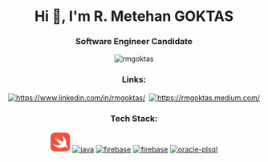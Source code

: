 <h1 align="center">Hi 👋, I'm R. Metehan GOKTAS</h1>
<h3 align="center">Software Engineer Candidate</h3>
<p align="center"> <img src="https://komarev.com/ghpvc/?username=rmgoktas&label=Profile%20views&color=e60a0a&style=flat" alt="rmgoktas" /> </p>

<h3 align="center">Links:</h3>
<p align="center">
  <a href="https://www.linkedin.com/in/rmgoktas/" target="_blank" rel="noopener noreferrer"><img align="center" src="https://raw.githubusercontent.com/rahuldkjain/github-profile-readme-generator/master/src/images/icons/Social/linked-in-alt.svg" alt="https://www.linkedin.com/in/rmgoktas/" height="30" width="30" /></a>&nbsp;
  <a href="https://rmgoktas.medium.com/" target="_blank" rel="noopener noreferrer"><img align="center" src="https://miro.medium.com/v2/resize:fit:1400/format:webp/1*psYl0y9DUzZWtHzFJLIvTw.png" alt="https://rmgoktas.medium.com/" height="30" width="30" /></a>
</p>



<h3 align="center">Tech Stack:</h3>
<p align="center">
  <a href="https://developer.apple.com/swift/" target="_blank" rel="noopener noreferrer"><img src="https://raw.githubusercontent.com/devicons/devicon/master/icons/swift/swift-original.svg" alt="swift" width="40" height="40" /></a>
  <a href="https://www.java.com/en/" target="_blank" rel="noopener noreferrer"><img src="https://cdn.worldvectorlogo.com/logos/java-14.svg" alt="java" width="40" height="40" /></a>
  <a href="https://aws.amazon.com/en/" target="_blank" rel="noopener noreferrer"><img src="https://fiverr-res.cloudinary.com/images/t_main1,q_auto,f_auto,q_auto,f_auto/gigs/352052717/original/be95f71e9655e353cbc0a247d8e52ac265e6ed14/setup-and-fix-issues-on-amazon-web-services-aws.jpg" alt="firebase" width="40" height="40" /></a>
  <a href="https://spring.io/projects/spring-boot" target="_blank" rel="noopener noreferrer"><img src="https://cdn.worldvectorlogo.com/logos/spring-3.svg" alt="firebase" width="40" height="40" /></a>
  <a href="https://www.oracle.com/database/technologies/appdev/plsql.html/" target="_blank" rel="noopener noreferrer"><img src="https://www.svgrepo.com/show/373980/plsql.svg" alt="oracle-plsql" width="40" height="40" /></a>
</p>

<p align="center">

</p>
